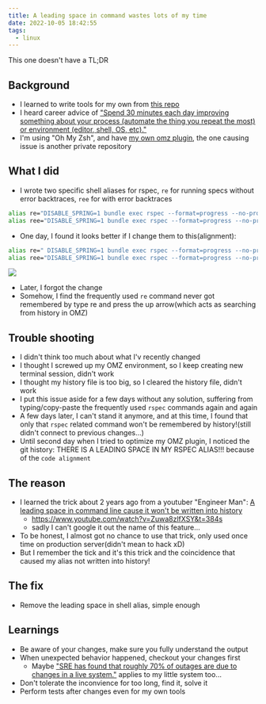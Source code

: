```yaml
---
title: A leading space in command wastes lots of my time
date: 2022-10-05 18:42:55
tags:
  - linux
---
```


This one doesn't have a TL;DR

## Background

+ I learned to write tools for my own from [this repo](https://github.com/ery/suitup)
+ I heard career advice of ["Spend 30 minutes each day improving something about your process (automate the thing you repeat the most) or environment (editor, shell, OS, etc)."](https://www.zenspider.com/ruby/2012/09/career-advice.html)
+ I'm using "Oh My Zsh", and have [my own omz plugin](https://github.com/liijunwei/omz-git), the one causing issue is another private repository

## What I did

+ I wrote two specific shell aliases for rspec, `re` for running specs without error backtraces, `ree` for with error backtraces
```bash
alias re="DISABLE_SPRING=1 bundle exec rspec --format=progress --no-profile"
alias ree="DISABLE_SPRING=1 bundle exec rspec --format=progress --no-profile --backtrace"
```

+ One day, I found it looks better if I change them to this(alignment):
```bash
alias re=" DISABLE_SPRING=1 bundle exec rspec --format=progress --no-profile"
alias ree="DISABLE_SPRING=1 bundle exec rspec --format=progress --no-profile --backtrace"
```
![](./images/a-leading-space-in-command.png)

+ Later, I forgot the change
+ Somehow, I find the frequently used `re` command never got remembered by type re and press the up arrow(which acts as searching from history in OMZ)

## Trouble shooting

+ I didn't think too much about what I'v recently changed
+ I thought I screwed up my OMZ environment, so I keep creating new terminal session, didn't work
+ I thought my history file is too big, so I cleared the history file, didn't work
+ I put this issue aside for a few days without any solution, suffering from typing/copy-paste the frequently used `rspec` commands again and again
+ A few days later, I can't stand it anymore, and at this time, I found that only that `rspec` related command won't be remembered by history!(still didn't connect to previous changes...)
+ Until second day when I tried to optimize my OMZ plugin, I noticed the git history: THERE IS A LEADING SPACE IN MY RSPEC ALIAS!!! because of the `code alignment`

## The reason

+ I learned the trick about 2 years ago from a youtuber "Engineer Man": [A leading space in command line cause it won't be written into history](https://github.com/engineer-man/youtube/blob/dfb41997c949509e42b8fb64a918cbed7dc61f2b/058/commands.sh#L11)
    + https://www.youtube.com/watch?v=Zuwa8zlfXSY&t=384s
    + sadly I can't google it out the name of this feature...
+ To be honest, I almost got no chance to use that trick, only used once time on production server(didn't mean to hack xD)
+ But I remember the tick and it's this trick and the coincidence that caused my alias not written into history!

## The fix

+ Remove the leading space in shell alias, simple enough

## Learnings

+ Be aware of your changes, make sure you fully understand the output
+ When unexpected behavior happened, checkout your changes first
    + Maybe ["SRE has found that roughly 70% of outages are due to changes in a live system."](https://sre.google/sre-book/introduction/) applies to my little system too...
+ Don't tolerate the inconvience for too long, find it, solve it
+ Perform tests after changes even for my own tools

